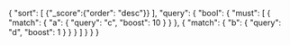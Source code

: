 {
  "sort": [
       {"_score":{"order": "desc"}}
   ],
  "query": {
    "bool": {
       "must": [
          { "match": { "a": { "query": "c", "boost": 10 } } },
          { "match": { "b": { "query": "d", "boost": 1 } } }
        ]
    }
  }
}
